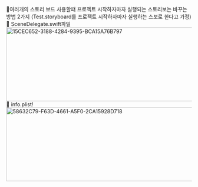 🍍여러개의 스토리 보드 사용할떄 프로젝트 시작하자마자 실행되는 스토리보는 바꾸는 방법 2가지
  (Test.storyboard를 프로젝트 시작하자마자 실행하는 스보로 한다고 가정)       
   🍏 SceneDelegate.swift파일   
  <img width="800" height="200" alt="15CEC652-3188-4284-9395-BCA15A76B797" src="https://user-images.githubusercontent.com/70764912/122196361-24c0c800-ced2-11eb-897e-7ecf946bd721.png">   
   🍏 info.plist!     
  <img width="800" height="200" alt="58632C79-F63D-4661-A5F0-2CA15928D718" src="https://user-images.githubusercontent.com/70764912/122197918-a2d19e80-ced3-11eb-8cbf-8b9042c82d50.png">

